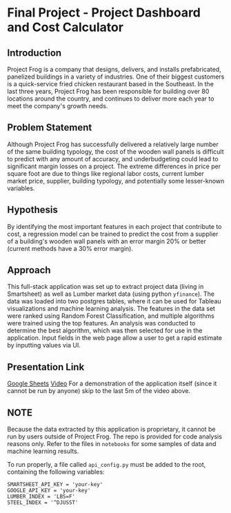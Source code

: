 # Final Project - Project Dashboard and Cost Calculator
## Introduction
Project Frog is a company that designs, delivers, and installs prefabricated, panelized buildings in a variety of industries.  One of their biggest customers is a quick-service fried chicken restaurant based in the Southeast.  In the last three years, Project Frog has been responsible for building over 80 locations around the country, and continues to deliver more each year to meet the company's growth needs.

## Problem Statement
Although Project Frog has successfully delivered a relatively large number of the same building typology, the cost of the wooden wall panels is difficult to predict with any amount of accuracy, and underbudgeting could lead to significant margin losses on a project.  The extreme differences in price per square foot are due to things like regional labor costs, current lumber market price, supplier, building typology, and potentially some lesser-known variables.

## Hypothesis
By identifying the most important features in each project that contribute to cost, a regression model can be trained to predict the cost from a supplier of a building's wooden wall panels with an error margin 20% or better (current methods have a 30% error margin).

## Approach
This full-stack application was set up to extract project data (living in Smartsheet) as well as Lumber market data (using python `yfinance`).  The data was loaded into two postgres tables, where it can be used for Tableau visualizations and machine learning analysis.  The features in the data set were ranked using Random Forest Classification, and multiple algorithms were trained using the top features.  An analysis was conducted to determine the best algorithm, which was then selected for use in the application.  Input fields in the web page allow a user to get a rapid estimate by inputting values via UI.

## Presentation Link
[Google Sheets](https://docs.google.com/presentation/d/1E0e1VX8CVXSRtzUVqDiT2cXg12UXtQkcOs-tXCa7G0o/edit?usp=sharing)
[Video](https://drive.google.com/file/d/1yeGrHc8HvhTWLo-PNcUrgnUzCABiAsOF/view?usp=sharing)
For a demonstration of the application itself (since it cannot be run by anyone) skip to the last 5m of the video above. 

## NOTE
Because the data extracted by this application is proprietary, it cannot be run by users outside of Project Frog.  The repo is provided for code analysis reasons only.  Refer to the files in `notebooks` for some samples of data and machine learning results. 

To run properly, a file called `api_config.py` must be added to the root, containing the following variables:
```
SMARTSHEET_API_KEY = 'your-key'
GOOGLE_API_KEY = 'your-key'
LUMBER_INDEX = 'LBS=F'
STEEL_INDEX = '^DJUSST'
```

